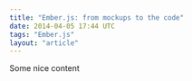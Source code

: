 ```yaml
---
title: "Ember.js: from mockups to the code"
date: 2014-04-05 17:44 UTC
tags: "Ember.js"
layout: "article"
---
```


Some nice content
